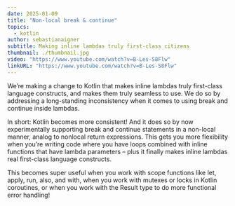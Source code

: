 ```yaml
---
date: 2025-01-09
title: "Non-local break & continue"
topics:
  - kotlin
author: sebastianaigner
subtitle: Making inline lambdas truly first-class citizens
thumbnail: ./thumbnail.jpg
video: "https://www.youtube.com/watch?v=B-Les-S8Flw"
linkURL: "https://www.youtube.com/watch?v=B-Les-S8Flw"
---
```


We’re making a change to Kotlin that makes inline lambdas truly first-class language constructs, and makes them truly seamless to use. We do so by addressing a long-standing inconsistency when it comes to using break and continue inside lambdas.

In short: Kotlin becomes more consistent! And it does so by now experimentally supporting break and continue statements in a non-local manner, analog to nonlocal return expressions. This gets you more flexibility when you’re writing code where you have loops combined with inline functions that have lambda parameters – plus it finally makes inline lambdas real first-class language constructs.

This becomes super useful when you work with scope functions like let, apply, run, also, and with, when you work with mutexes or locks in Kotlin coroutines, or when you work with the Result type to do more functional error handling!
